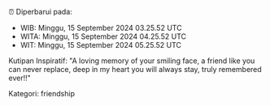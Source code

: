 ⏰ Diperbarui pada:
- WIB: Minggu, 15 September 2024 03.25.52 UTC
- WITA: Minggu, 15 September 2024 04.25.52 UTC
- WIT: Minggu, 15 September 2024 05.25.52 UTC

Kutipan Inspiratif:
"A loving memory of your smiling face, a friend like you can never replace, deep in my heart you will always stay, truly remembered ever!!"


Kategori: friendship

